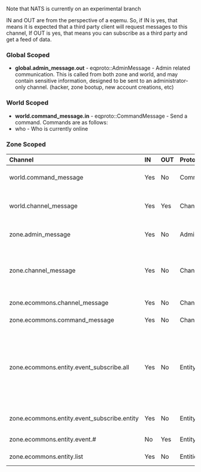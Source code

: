 Note that NATS is currently on an experimental branch

IN and OUT are from the perspective of a eqemu. So, if IN is yes, that means it is expected that a third party client will request messages to this channel, If OUT is yes, that means you can subscribe as a third party and get a feed of data.

### Global Scoped
* **global.admin_message.out** - eqproto::AdminMessage - Admin related communication. This is called from both zone and world, and may contain sensitive information, designed to be sent to an administrator-only channel. (hacker, zone bootup, new account creations, etc)

### World Scoped
* **world.command_message.in** - eqproto::CommandMessage - Send a command. Commands are as follows:
* who - Who is currently online

### Zone Scoped

**Channel**|**IN**|**OUT**|**Proto**|**Description**
:---|:---|:---|:---|:-----
world.command_message|Yes|No|CommandMessage|Request a reply of executing a command message
world.channel_message|Yes|Yes|ChannelMessage|Send a channel message to world, which will then relay to all zones
zone.admin_message|Yes|No|AdminMessage|Request reply of executing an admin message
zone.channel_message|Yes|No|ChannelMessage|Send a channel message to all zones. NOTE: it is recommended to use world.channel_message instead.
zone.ecommons.channel_message|Yes|No|ChannelMessage|Send a channel message to ecommons
zone.ecommons.command_message|Yes|No|ChannelMessage|Send a channel message to ecommons
zone.ecommons.entity.event_subscribe.all|Yes|No|EntityEvent|Request a reply of triggering to get events for all entities in zone. Send ID > 0 to turn on, and 0 to turn off. Note: This is costly, and should be avoided, it will turn off when the zone goes to sleep or you disable
zone.ecommons.entity.event_subscribe.entity|Yes|No|EntityEvent|Request a reply to get publishings for entity 101 until entity dies
zone.ecommons.entity.event.#|No|Yes|EntityEvent|Subscribe to events from entity #
zone.ecommons.entity.list|Yes|No|Entities|Request reply of a list of all entities in a zone